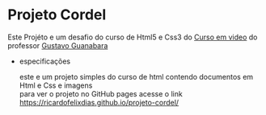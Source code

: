 # Projeto Cordel

<p>Este Projéto e um desafio do curso de Html5 e Css3 do <a href="#" target="_blank">Curso em video</a> do professor <a href="#" target="_blank"gi>Gustavo Guanabara</a></p>

<ul>
    <li>especificações 
    <p>este e um projeto simples do curso de html contendo documentos em Html e Css e imagens <br> para ver o projeto no GitHub pages acesse o link <a href="https://ricardofelixdias.github.io/projeto-cordel/" target="_blank">https://ricardofelixdias.github.io/projeto-cordel/</a></p>

</ul>
